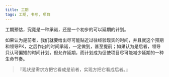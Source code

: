 ```yaml
---
title: 工期
tags: 工期, 书写, 项目
---
```



工期预估，究竟是一种承诺，还是一个初步的可以延期的计划。

如果认为是前者，我们就要给出尽可能贴近过往经验现实的时间，并且就这个预期和领导PK，之后作出的时间承诺，一定做到，甚至提前；如果认为是后者，领导只认可偏短的时间计划，但允许延期，而计划成为促使项目尽可能减少延期的一种生命节奏。

> 『现状是需求方把它看成是前者，实现方把它看成后者。』

